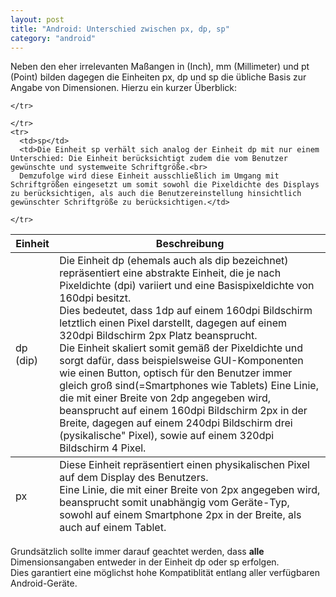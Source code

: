 ```yaml
---
layout: post
title: "Android: Unterschied zwischen px, dp, sp"
category: "android"
---
```




Neben den eher irrelevanten Maßangen in (Inch), mm (Millimeter) und pt (Point) bilden dagegen die Einheiten px, dp und sp die übliche Basis zur Angabe von Dimensionen.
Hierzu ein kurzer Überblick:

<table>
  <thead>
    <tr>
      <th>Einheit</th>
      <th>Beschreibung</th>
    </tr>
  </thead>
  <tfoot>
    <tr>
      <td>px</td>
      <td>Diese Einheit repräsentiert einen physikalischen Pixel auf dem Display des Benutzers.<br>
      Eine Linie, die mit einer Breite von 2px angegeben wird, beansprucht somit unabhängig vom Geräte-Typ, sowohl auf einem Smartphone 2px in der Breite, als auch auf einem Tablet.</td>

    </tr>
  </tfoot>
  <tbody>
    <tr>
      <td>dp (dip)</td>
      <td>Die Einheit dp (ehemals auch als dip bezeichnet) repräsentiert eine abstrakte Einheit, die je nach Pixeldichte (dpi) variiert und eine Basispixeldichte von 160dpi besitzt.<br>
      Dies bedeutet, dass 1dp auf einem 160dpi Bildschirm letztlich einen Pixel darstellt, dagegen auf einem 320dpi Bildschirm 2px Platz beansprucht.<br>
      Die Einheit skaliert somit gemäß der Pixeldichte und sorgt dafür, dass beispielsweise GUI-Komponenten wie einen Button, optisch für den Benutzer immer gleich groß sind(=Smartphones wie Tablets)
      Eine Linie, die mit einer Breite von 2dp angegeben wird, beansprucht auf einem 160dpi Bildschirm 2px in der Breite, dagegen auf einem 240dpi Bildschirm drei (pysikalische" Pixel), sowie auf einem 320dpi Bildschirm 4 Pixel.</td>

    </tr>
    <tr>
      <td>sp</td>
      <td>Die Einheit sp verhält sich analog der Einheit dp mit nur einem Unterschied: Die Einheit berücksichtigt zudem die vom Benutzer gewünschte und systemweite Schriftgröße.<br>
      Demzufolge wird diese Einheit ausschließlich im Umgang mit Schriftgrößen eingesetzt um somit sowohl die Pixeldichte des Displays zu berücksichtigen, als auch die Benutzereinstellung hinsichtlich gewünschter Schriftgröße zu berücksichtigen.</td>

    </tr>
    
  </tbody>
</table>

Grundsätzlich sollte immer darauf geachtet werden, dass <strong>alle</strong> Dimensionsangaben entweder in der Einheit dp oder sp erfolgen.<br>
Dies garantiert eine möglichst hohe Kompatiblität entlang aller verfügbaren Android-Geräte.
